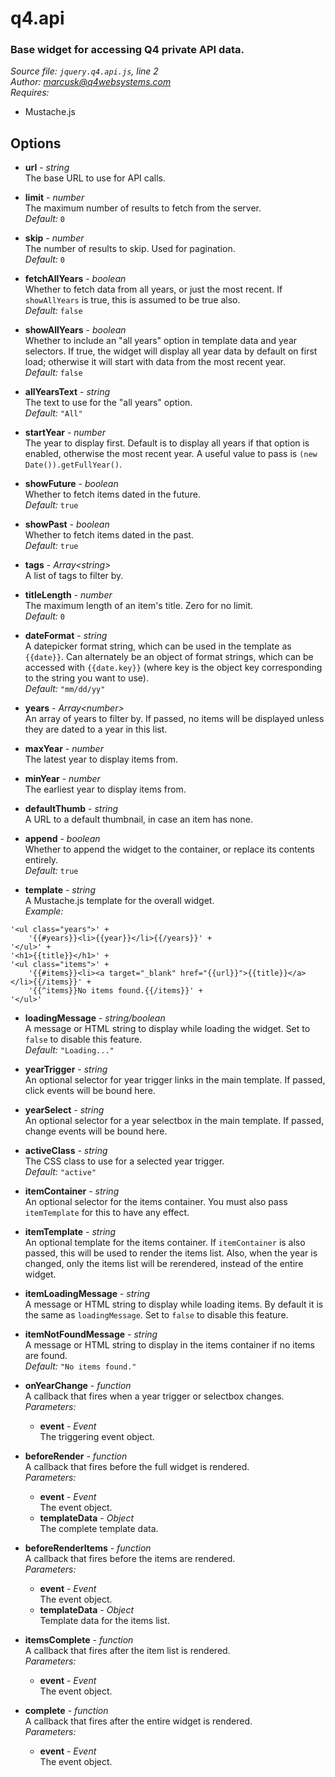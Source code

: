 # q4.api

### Base widget for accessing Q4 private API data.

*Source file: `jquery.q4.api.js`, line 2*  
*Author: marcusk@q4websystems.com*  
*Requires:*
- Mustache.js


## Options
- **url** - *string*  
The base URL to use for API calls.  

- **limit** - *number*  
The maximum number of results to fetch from the server.  
*Default:* `0`  

- **skip** - *number*  
The number of results to skip. Used for pagination.  
*Default:* `0`  

- **fetchAllYears** - *boolean*  
Whether to fetch data from all years, or just the most recent.
If `showAllYears` is true, this is assumed to be true also.  
*Default:* `false`  

- **showAllYears** - *boolean*  
Whether to include an "all years" option in template data
and year selectors. If true, the widget will display
all year data by default on first load; otherwise it will
start with data from the most recent year.  
*Default:* `false`  

- **allYearsText** - *string*  
The text to use for the "all years" option.  
*Default:* `"All"`  

- **startYear** - *number*  
The year to display first. Default is to display all years if
that option is enabled, otherwise the most recent year.
A useful value to pass is `(new Date()).getFullYear()`.  

- **showFuture** - *boolean*  
Whether to fetch items dated in the future.  
*Default:* `true`  

- **showPast** - *boolean*  
Whether to fetch items dated in the past.  
*Default:* `true`  

- **tags** - *Array&lt;string&gt;*  
A list of tags to filter by.  

- **titleLength** - *number*  
The maximum length of an item's title. Zero for no limit.  
*Default:* `0`  

- **dateFormat** - *string*  
A datepicker format string, which can be used in the template
as `{{date}}`. Can alternately be an object of format strings,
which can be accessed with `{{date.key}}` (where key is the
object key corresponding to the string you want to use).  
*Default:* `"mm/dd/yy"`  

- **years** - *Array&lt;number&gt;*  
An array of years to filter by. If passed, no items will
be displayed unless they are dated to a year in this list.  

- **maxYear** - *number*  
The latest year to display items from.  

- **minYear** - *number*  
The earliest year to display items from.  

- **defaultThumb** - *string*  
A URL to a default thumbnail, in case an item has none.  

- **append** - *boolean*  
Whether to append the widget to the container, or replace its
contents entirely.  
*Default:* `true`  

- **template** - *string*  
A Mustache.js template for the overall widget.  
*Example:*
```
'<ul class="years">' +
    '{{#years}}<li>{{year}}</li>{{/years}}' +
'</ul>' +
'<h1>{{title}}</h1>' +
'<ul class="items">' +
    '{{#items}}<li><a target="_blank" href="{{url}}">{{title}}</a></li>{{/items}}' +
    '{{^items}}No items found.{{/items}}' +
'</ul>'
```

- **loadingMessage** - *string&#x2F;boolean*  
A message or HTML string to display while loading the widget.
Set to `false` to disable this feature.  
*Default:* `"Loading..."`  

- **yearTrigger** - *string*  
An optional selector for year trigger links in the main template.
If passed, click events will be bound here.  

- **yearSelect** - *string*  
An optional selector for a year selectbox in the main template.
If passed, change events will be bound here.  

- **activeClass** - *string*  
The CSS class to use for a selected year trigger.  
*Default:* `"active"`  

- **itemContainer** - *string*  
An optional selector for the items container. You must also 
pass `itemTemplate` for this to have any effect.  

- **itemTemplate** - *string*  
An optional template for the items container. If `itemContainer`
is also passed, this will be used to render the items list.
Also, when the year is changed, only the items list will be
rerendered, instead of the entire widget.  

- **itemLoadingMessage** - *string*  
A message or HTML string to display while loading items.
By default it is the same as `loadingMessage`.
Set to `false` to disable this feature.  

- **itemNotFoundMessage** - *string*  
A message or HTML string to display in the items container
if no items are found.  
*Default:* `"No items found."`  

- **onYearChange** - *function*  
A callback that fires when a year trigger or selectbox changes.  
*Parameters:*
    - **event** - *Event*  
    The triggering event object.

- **beforeRender** - *function*  
A callback that fires before the full widget is rendered.  
*Parameters:*
    - **event** - *Event*  
    The event object.
    - **templateData** - *Object*  
    The complete template data.

- **beforeRenderItems** - *function*  
A callback that fires before the items are rendered.  
*Parameters:*
    - **event** - *Event*  
    The event object.
    - **templateData** - *Object*  
    Template data for the items list.

- **itemsComplete** - *function*  
A callback that fires after the item list is rendered.  
*Parameters:*
    - **event** - *Event*  
    The event object.

- **complete** - *function*  
A callback that fires after the entire widget is rendered.  
*Parameters:*
    - **event** - *Event*  
    The event object.


